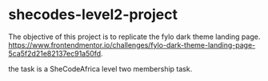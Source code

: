 # shecodes-level2-project

The objective of this project is to replicate the fylo dark theme landing page.
https://www.frontendmentor.io/challenges/fylo-dark-theme-landing-page-5ca5f2d21e82137ec91a50fd.

the task is a SheCodeAfrica level two membership task.